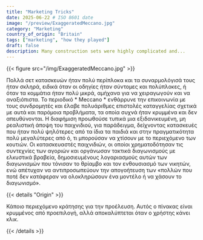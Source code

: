 ```yaml
---
title: "Marketing Tricks"
date: 2025-06-22 # ISO 8601 date
image: "/preview/ExaggeratedMeccano.jpg"
category: "Marketing"
country_of_origin: "Britain"
tags: ["marketing", "how they played"]
draft: false
description: Many construction sets were highly complicated and...
---
```




{{< figure src="/img/ExaggeratedMeccano.jpg" >}}

Πολλά σετ κατασκευών ήταν πολύ περίπλοκα και τα συναρμολόγισά τους ήταν σκληρά, ειδικά όταν οι οδηγίες ήταν σύντομες και πολύπλοκες, ή όταν τα κομμάτια ήταν πολύ μικρά, αμήχανα για να χειραγωγούν και να αναξιόπιστα. Το περιοδικό * Meccano * ενθάρρυνε την επικοινωνία με τους συνδρομητές και έλαβε πολυάριθμες επιστολές καταγγελίας σχετικά με αυτά και παρόμοια προβλήματα, τα οποία συχνά ήταν κρυμμένα και δεν απευθύνονται. Η διαφήμιση προωθούσε τυπικά μια εξιδανικευμένη, μη ρεαλιστική άποψη του παιχνιδιού, για παράδειγμα, δείχνοντας κατασκευές που ήταν πολύ ψηλότερες από τα ίδια τα παιδιά και στην πραγματικότητα πολύ μεγαλύτερες από ό, τι μπορούσαν να χτίσουν με το περιεχόμενο των κουτιών. Οι κατασκευαστές παιχνιδιών, οι οποίοι χρηματοδότησαν τις συντεχνίες των αγοριών και οργάνωσαν τακτικά διαγωνισμούς με ελκυστικά βραβεία, δημοσιευμένους λογαριασμούς αυτών των διαγωνισμών που τόνισαν το θρίαμβο και τον ενθουσιασμό των νικητών, ενώ απέτυχαν να αντιπροσωπεύουν την απογοήτευση των «πολλών που ποτέ δεν κατάφεραν να ολοκληρώσουν ένα μοντέλο ή να χάσουν το διαγωνισμό».

{{< details "Origin" >}}

Κάποιο περιεχόμενο κράτησης για την προέλευση. Αυτός ο πίνακας είναι κρυμμένος από προεπιλογή, αλλά αποκαλύπτεται όταν ο χρήστης κάνει κλικ.

{{< /details >}}


